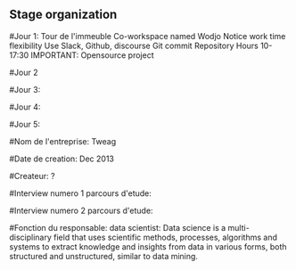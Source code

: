 ## Stage organization

#Jour 1:
Tour de l'immeuble
Co-workspace named Wodjo
Notice work time flexibility
Use Slack, Github, discourse
Git commit
Repository
Hours 10-17:30
IMPORTANT: Opensource project

#Jour 2








#Jour 3:








#Jour 4:





#Jour 5:






#Nom de l'entreprise: Tweag

#Date de creation: Dec 2013

#Createur: ?

#Interview numero 1 parcours d'etude:




#Interview numero 2 parcours d'etude:





#Fonction du responsable: data scientist: Data science is a multi-disciplinary field that uses scientific methods, processes, algorithms and systems to extract knowledge and insights from data in various forms, both structured and unstructured, similar to data mining.